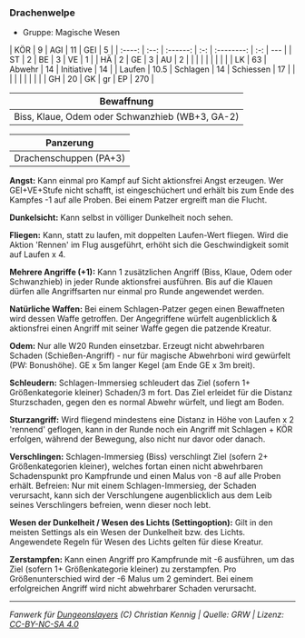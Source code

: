 ### Drachenwelpe

- Gruppe: Magische Wesen

|  KÖR   |  9   |   AGI    | 11  |    GEI     |  5  |
| :----: | :--: | :------: | :-: | :--------: | :-: | --- |
|   ST   |  2   |    BE    |  3  |     VE     |  1  |
|   HÄ   |  2   |    GE    |  3  |     AU     |  2  |
|        |      |          |     |            |     |     |
|   LK   |  63  |  Abwehr  | 14  | Initiative | 14  |
| Laufen | 10.5 | Schlagen | 14  | Schiessen  | 17  |
|        |      |          |     |            |     |     |
|   GH   |  20  |    GK    | gr  |     EP     | 270 |

|                   Bewaffnung                    |
| :---------------------------------------------: |
| Biss, Klaue, Odem oder Schwanzhieb (WB+3, GA-2) |

|       Panzerung        |
| :--------------------: |
| Drachenschuppen (PA+3) |

**Angst:** Kann einmal pro Kampf auf Sicht aktionsfrei Angst erzeugen. Wer GEI+VE+Stufe nicht schafft, ist eingeschüchert und erhält bis zum Ende des Kampfes -1 auf alle Proben. Bei einem Patzer ergreift man die Flucht.

**Dunkelsicht:** Kann selbst in völliger Dunkelheit noch sehen.

**Fliegen:** Kann, statt zu laufen, mit doppelten Laufen-Wert fliegen. Wird die Aktion 'Rennen' im Flug ausgeführt, erhöht sich die Geschwindigkeit somit auf Laufen x 4.

**Mehrere Angriffe (+1):** Kann 1 zusätzlichen Angriff (Biss, Klaue, Odem oder Schwanzhieb) in jeder Runde aktionsfrei ausführen. Bis auf die Klauen dürfen alle Angriffsarten nur einmal pro Runde angewendet werden.

**Natürliche Waffen:** Bei einem Schlagen-Patzer gegen einen Bewaffneten wird dessen Waffe getroffen. Der Angegriffene würfelt augenblicklich & aktionsfrei einen Angriff mit seiner Waffe gegen die patzende Kreatur.

**Odem:** Nur alle W20 Runden einsetzbar. Erzeugt nicht abwehrbaren Schaden (Schießen-Angriff) - nur für magische Abwehrboni wird gewürfelt (PW: Bonushöhe). GE x 5m langer Kegel (am Ende GE x 3m breit).

**Schleudern:** Schlagen-Immersieg schleudert das Ziel (sofern 1+ Größenkategorie kleiner) Schaden/3 m fort. Das Ziel erleidet für die Distanz Sturzschaden, gegen den es normal Abwehr würfelt, und liegt am Boden.

**Sturzangriff:** Wird fliegend mindestens eine Distanz in Höhe von Laufen x 2 'rennend' geflogen, kann in der Runde noch ein Angriff mit Schlagen + KÖR erfolgen, während der Bewegung, also nicht nur davor oder danach.

**Verschlingen:** Schlagen-Immersieg (Biss) verschlingt Ziel (sofern 2+ Größenkategorien kleiner), welches fortan einen nicht abwehrbaren Schadenspunkt pro Kampfrunde und einen Malus von -8 auf alle Proben erhält. Befreien: Nur mit einem Schlagen-Immersieg, der Schaden verursacht, kann sich der Verschlungene augenblicklich aus dem Leib seines Verschlingers befreien, wenn dieser noch lebt.

**Wesen der Dunkelheit / Wesen des Lichts (Settingoption):** Gilt in den meisten Settings als ein Wesen der Dunkelheit bzw. des Lichts. Angewendete Regeln für Wesen des Lichts gelten für diese Kreatur.

**Zerstampfen:** Kann einen Angriff pro Kampfrunde mit -6 ausführen, um das Ziel (sofern 1+ Größenkategorie kleiner) zu zerstampfen. Pro Größenunterschied wird der -6 Malus um 2 gemindert. Bei einem erfolgreichen Angriff wird nicht abwehrbarer Schaden verursacht.

---

_Fanwerk für [Dungeonslayers](https://www.dungeonslayers.net/) (C) Christian Kennig | Quelle: GRW | Lizenz: [CC-BY-NC-SA 4.0](https://creativecommons.org/licenses/by-nc-sa/4.0/deed.de)_

